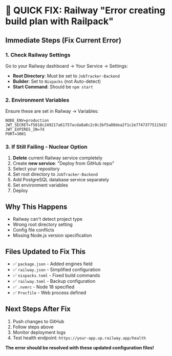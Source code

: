# 🚨 QUICK FIX: Railway "Error creating build plan with Railpack"

## Immediate Steps (Fix Current Error)

### 1. Check Railway Settings
Go to your Railway dashboard → Your Service → Settings:

- **Root Directory**: Must be set to `JobTracker-Backend`
- **Builder**: Set to `Nixpacks` (not Auto-detect)
- **Start Command**: Should be `npm start`

### 2. Environment Variables
Ensure these are set in Railway → Variables:
```
NODE_ENV=production
JWT_SECRET=f5018c249217a61757acda8a0c2c0c3bf5a08dea2f1c2e77473775115d19615d84d5aee15e3a3ef21564c506d393c1bdbe81ffd6f0b2ba837589a50f7ca3c9ef
JWT_EXPIRES_IN=7d
PORT=3001
```

### 3. If Still Failing - Nuclear Option
1. **Delete** current Railway service completely
2. Create **new service**: "Deploy from GitHub repo"
3. Select your repository
4. Set root directory to `JobTracker-Backend`
5. Add PostgreSQL database service separately
6. Set environment variables
7. Deploy

## Why This Happens
- Railway can't detect project type
- Wrong root directory setting
- Config file conflicts
- Missing Node.js version specification

## Files Updated to Fix This
- ✅ `package.json` - Added engines field
- ✅ `railway.json` - Simplified configuration
- ✅ `nixpacks.toml` - Fixed build commands
- ✅ `railway.toml` - Backup configuration
- ✅ `.nvmrc` - Node 18 specified
- ✅ `Procfile` - Web process defined

## Next Steps After Fix
1. Push changes to GitHub
2. Follow steps above
3. Monitor deployment logs
4. Test health endpoint: `https://your-app.up.railway.app/health`

**The error should be resolved with these updated configuration files!**
